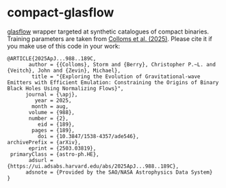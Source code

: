 # compact-glasflow
[glasflow](https://github.com/uofgravity/glasflow) wrapper targeted at synthetic catalogues of compact binaries. 
Training parameters are taken from [Colloms et al. (2025)](). Please cite it if you make use of this code in your work:
```
@ARTICLE{2025ApJ...988..189C,
       author = {{Colloms}, Storm and {Berry}, Christopher P.~L. and {Veitch}, John and {Zevin}, Michael},
        title = "{Exploring the Evolution of Gravitational-wave Emitters with Efficient Emulation: Constraining the Origins of Binary Black Holes Using Normalizing Flows}",
      journal = {\apj},
         year = 2025,
        month = aug,
       volume = {988},
       number = {2},
          eid = {189},
        pages = {189},
          doi = {10.3847/1538-4357/ade546},
archivePrefix = {arXiv},
       eprint = {2503.03819},
 primaryClass = {astro-ph.HE},
       adsurl = {https://ui.adsabs.harvard.edu/abs/2025ApJ...988..189C},
      adsnote = {Provided by the SAO/NASA Astrophysics Data System}
}
```
